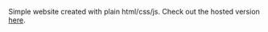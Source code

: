 Simple website created with plain html/css/js. Check out the hosted version [here](http://daviddillmann.com/). 
